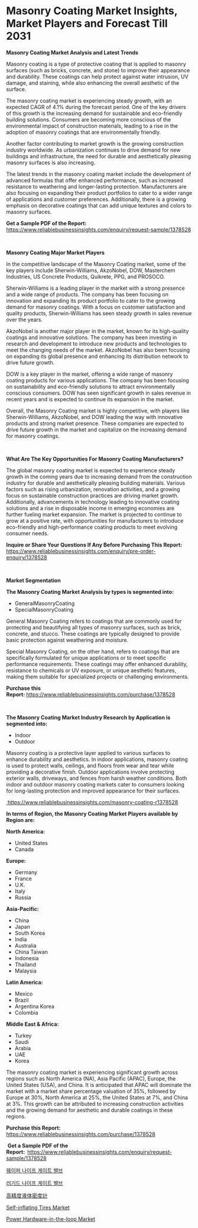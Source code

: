 <p><h1>Masonry Coating Market Insights, Market Players and Forecast Till 2031</h1></p><p><strong>Masonry Coating Market Analysis and Latest Trends</strong></p>
<p><p>Masonry coating is a type of protective coating that is applied to masonry surfaces (such as bricks, concrete, and stone) to improve their appearance and durability. These coatings can help protect against water intrusion, UV damage, and staining, while also enhancing the overall aesthetic of the surface.</p><p>The masonry coating market is experiencing steady growth, with an expected CAGR of 4.1% during the forecast period. One of the key drivers of this growth is the increasing demand for sustainable and eco-friendly building solutions. Consumers are becoming more conscious of the environmental impact of construction materials, leading to a rise in the adoption of masonry coatings that are environmentally friendly.</p><p>Another factor contributing to market growth is the growing construction industry worldwide. As urbanization continues to drive demand for new buildings and infrastructure, the need for durable and aesthetically pleasing masonry surfaces is also increasing.</p><p>The latest trends in the masonry coating market include the development of advanced formulas that offer enhanced performance, such as increased resistance to weathering and longer-lasting protection. Manufacturers are also focusing on expanding their product portfolios to cater to a wider range of applications and customer preferences. Additionally, there is a growing emphasis on decorative coatings that can add unique textures and colors to masonry surfaces.</p></p>
<p><strong>Get a Sample PDF of the Report:&nbsp;</strong> <a href="https://www.reliablebusinessinsights.com/enquiry/request-sample/1378528">https://www.reliablebusinessinsights.com/enquiry/request-sample/1378528</a></p>
<p>&nbsp;</p>
<p><strong>Masonry Coating Major Market Players</strong></p>
<p><p>In the competitive landscape of the Masonry Coating market, some of the key players include Sherwin-Williams, AkzoNobel, DOW, Masterchem Industries, US Concrete Products, Quikrete, PPG, and PROSOCO.</p><p>Sherwin-Williams is a leading player in the market with a strong presence and a wide range of products. The company has been focusing on innovation and expanding its product portfolio to cater to the growing demand for masonry coatings. With a focus on customer satisfaction and quality products, Sherwin-Williams has seen steady growth in sales revenue over the years.</p><p>AkzoNobel is another major player in the market, known for its high-quality coatings and innovative solutions. The company has been investing in research and development to introduce new products and technologies to meet the changing needs of the market. AkzoNobel has also been focusing on expanding its global presence and enhancing its distribution network to drive future growth.</p><p>DOW is a key player in the market, offering a wide range of masonry coating products for various applications. The company has been focusing on sustainability and eco-friendly solutions to attract environmentally conscious consumers. DOW has seen significant growth in sales revenue in recent years and is expected to continue its expansion in the market.</p><p>Overall, the Masonry Coating market is highly competitive, with players like Sherwin-Williams, AkzoNobel, and DOW leading the way with innovative products and strong market presence. These companies are expected to drive future growth in the market and capitalize on the increasing demand for masonry coatings.</p></p>
<p>&nbsp;</p>
<p><strong>What Are The Key Opportunities For Masonry Coating Manufacturers?</strong></p>
<p><p>The global masonry coating market is expected to experience steady growth in the coming years due to increasing demand from the construction industry for durable and aesthetically pleasing building materials. Various factors such as rising urbanization, renovation activities, and a growing focus on sustainable construction practices are driving market growth. Additionally, advancements in technology leading to innovative coating solutions and a rise in disposable income in emerging economies are further fueling market expansion. The market is projected to continue to grow at a positive rate, with opportunities for manufacturers to introduce eco-friendly and high-performance coating products to meet evolving consumer needs.</p></p>
<p><strong>Inquire or Share Your Questions If Any Before Purchasing This Report:</strong> <a href="https://www.reliablebusinessinsights.com/enquiry/pre-order-enquiry/1378528">https://www.reliablebusinessinsights.com/enquiry/pre-order-enquiry/1378528</a></p>
<p>&nbsp;</p>
<p><strong>Market Segmentation</strong></p>
<p><strong>The Masonry Coating Market Analysis by types is segmented into:</strong></p>
<p><ul><li>GeneralMasonryCoating</li><li>SpecialMasonryCoating</li></ul></p>
<p><p>General Masonry Coating refers to coatings that are commonly used for protecting and beautifying all types of masonry surfaces, such as brick, concrete, and stucco. These coatings are typically designed to provide basic protection against weathering and moisture.</p><p>Special Masonry Coating, on the other hand, refers to coatings that are specifically formulated for unique applications or to meet specific performance requirements. These coatings may offer enhanced durability, resistance to chemicals or UV exposure, or unique aesthetic features, making them suitable for specialized projects or challenging environments.</p></p>
<p><strong>Purchase this Report:&nbsp;</strong><a href="https://www.reliablebusinessinsights.com/purchase/1378528">https://www.reliablebusinessinsights.com/purchase/1378528</a></p>
<p>&nbsp;</p>
<p><strong>The Masonry Coating Market Industry Research by Application is segmented into:</strong></p>
<p><ul><li>Indoor</li><li>Outdoor</li></ul></p>
<p><p>Masonry coating is a protective layer applied to various surfaces to enhance durability and aesthetics. In indoor applications, masonry coating is used to protect walls, ceilings, and floors from wear and tear while providing a decorative finish. Outdoor applications involve protecting exterior walls, driveways, and fences from harsh weather conditions. Both indoor and outdoor masonry coating markets cater to consumers looking for long-lasting protection and improved appearance for their surfaces.</p></p>
<p><a href="https://www.reliablebusinessinsights.com/masonry-coating-r1378528">&nbsp;https://www.reliablebusinessinsights.com/masonry-coating-r1378528</a></p>
<p><strong>In terms of Region, the Masonry Coating Market Players available by Region are:</strong></p>
<p>
    <p> <strong> North America: </strong>
        <ul>
            <li>United States</li>
            <li>Canada</li>
        </ul>
        </p> 
    <p> <strong> Europe: </strong>
        <ul>
            <li>Germany</li>
            <li>France</li>
            <li>U.K.</li>
            <li>Italy</li>
            <li>Russia</li>
        </ul>
        </p> 
    <p> <strong> Asia-Pacific: </strong>
        <ul>
            <li>China</li>
            <li>Japan</li>
            <li>South Korea</li>
            <li>India</li>
            <li>Australia</li>
            <li>China Taiwan</li>
            <li>Indonesia</li>
            <li>Thailand</li>
            <li>Malaysia</li>
        </ul>
        </p> 
    <p> <strong> Latin America: </strong>
        <ul>
            <li>Mexico</li>
            <li>Brazil</li>
            <li>Argentina Korea</li>
            <li>Colombia</li>
        </ul>
        </p> 
    <p> <strong> Middle East & Africa: </strong>
        <ul>
            <li>Turkey</li>
            <li>Saudi</li>
            <li>Arabia</li>
            <li>UAE</li>
            <li>Korea</li>
        </ul>
    </p>
    </p>
<p><p>The masonry coating market is experiencing significant growth across regions such as North America (NA), Asia Pacific (APAC), Europe, the United States (USA), and China. It is anticipated that APAC will dominate the market with a market share percentage valuation of 35%, followed by Europe at 30%, North America at 25%, the United States at 7%, and China at 3%. This growth can be attributed to increasing construction activities and the growing demand for aesthetic and durable coatings in these regions.</p></p>
<p><strong>Purchase this Report: </strong><a href="https://www.reliablebusinessinsights.com/purchase/1378528">https://www.reliablebusinessinsights.com/purchase/1378528</a></p>
<p>&nbsp;<strong>Get a Sample PDF of the Report:&nbsp;&nbsp;</strong><a href="https://www.reliablebusinessinsights.com/enquiry/request-sample/1378528">https://www.reliablebusinessinsights.com/enquiry/request-sample/1378528</a></p>
<p><strong></strong></p>
<p><p><a href="https://github.com/hook46569/Market-Research-Report-List-1/blob/main/6470244117445.md">웨이퍼 나이프 게이트 밸브</a></p><p><a href="https://github.com/admichael111/Market-Research-Report-List-1/blob/main/4483256117446.md">러기드 나이프 게이트 밸브</a></p><p><a href="https://github.com/LizaHeller2023/Market-Research-Report-List-1/blob/main/3509036129766.md">高精度液体密度計</a></p><p><a href="https://github.com/JeanneSawayn2023/Market-Research-Report-List-1/blob/main/self-inflating-tires-market.md">Self-inflating Tires Market</a></p><p><a href="https://github.com/Whitneyboyettebo9kiw7yr13/Market-Research-Report-List-3/blob/main/power-hardware-in-the-loop-market.md">Power Hardware-in-the-loop Market</a></p></p>